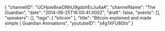{
    "channelID": "UCHpw8xwDNhU9gdohEcJu4aA",
    "channelName": "The Guardian",
    "date": "2014-06-25T16:00:41.000Z",
    "draft": false,
    "events": [],
    "speakers": [],
    "tags": [
        "bitcoin"
    ],
    "title": "Bitcoin explained and made simple | Guardian Animations",
    "youtubeID": "s4g1XFU8Gto"
}
